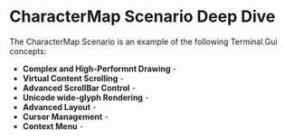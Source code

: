 ﻿# CharacterMap Scenario Deep Dive

The CharacterMap Scenario is an example of the following Terminal.Gui concepts:

- **Complex and High-Performnt Drawing** - 
- **Virtual Content Scrolling** -
- **Advanced ScrollBar Control** -
- **Unicode wide-glyph Rendering** -
- **Advanced Layout** -
- **Cursor Management** -
- **Context Menu** - 